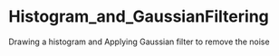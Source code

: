 # Histogram_and_GaussianFiltering
Drawing a histogram and Applying Gaussian filter to remove the noise
